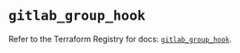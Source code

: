 # `gitlab_group_hook`

Refer to the Terraform Registry for docs: [`gitlab_group_hook`](https://registry.terraform.io/providers/gitlabhq/gitlab/16.7.0/docs/resources/group_hook).
